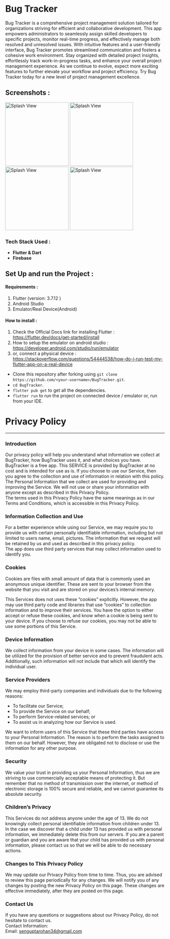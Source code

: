 # Bug Tracker

Bug Tracker is a comprehensive project management solution tailored for organizations striving for efficient and collaborative development. This app empowers administrators to seamlessly assign skilled developers to specific projects, monitor real-time progress, and effectively manage both resolved and unresolved issues. With intuitive features and a user-friendly interface, Bug Tracker promotes streamlined communication and fosters a cohesive work environment. Stay organized with detailed project insights, effortlessly track work-in-progress tasks, and enhance your overall project management experience. As we continue to evolve, expect more exciting features to further elevate your workflow and project efficiency. Try Bug Tracker today for a new level of project management excellence.

## Screenshots :

<p>
 <img src="https://github.com/RohanSengupta326/BugTracker/assets/64458868/f1783315-c517-4111-82a4-8496d11ac563" alt="Splash View" width="200">
 <img src="https://github.com/RohanSengupta326/BugTracker/assets/64458868/a809be81-8864-410c-98d7-568a6dcfc5a5" alt="Splash View" width="200">
 <img src="https://github.com/RohanSengupta326/BugTracker/assets/64458868/7179feb5-125c-423d-8c91-69890258c2d7" alt="Splash View" width="200">
 <img src="https://github.com/RohanSengupta326/BugTracker/assets/64458868/e89f3ba6-b87c-4f6e-a601-bb501db2209f" alt="Splash View" width="200">
</p>


### Tech Stack Used : 

- **Flutter & Dart**
- **Firebase**


## Set Up and run the Project :

#### Requirements : 
 1. Flutter (version: 3.7.12 )
 2. Android Studio 
 3. Emulator/Real Device(Android)

#### How to install : 

1. Check the Official Docs link for installing Flutter : https://flutter.dev/docs/get-started/install 
2. How to setup the emulator on android studio : https://developer.android.com/studio/run/emulator 
3. or, connect a physical device : https://stackoverflow.com/questions/54444538/how-do-i-run-test-my-flutter-app-on-a-real-device

- Clone this repository after forking using `git clone https://github.com/<your-username>/BugTracker.git`.
- `cd BugTracker`.
- `flutter pub get` to get all the dependencies.
- `flutter run` to run the project on connected device / emulator or, run from your IDE.




# Privacy Policy  
----------------

### Introduction  
Our privacy policy will help you understand what information we collect at BugTracker, how BugTracker uses it, and what choices you have.
BugTracker is a free app. This SERVICE is provided by BugTracker at no cost and is intended for use as is.
If you choose to use our Service, then you agree to the collection and use of information in  relation with this policy. The Personal Information that we collect are used for providing and improving the Service. We will not use or share your information with anyone except as described in this Privacy Policy.  
The terms used in this Privacy Policy have the same meanings as in our Terms and Conditions, which is accessible in this Privacy Policy.

### Information Collection and Use  
For a better experience while using our Service, we may require you to provide us with certain personally identifiable information, including but not limited to users name, email, pictures. The information that we request will be retained by us and used as described in this privacy policy.  
The app does use third party services that may collect information used to identify you. 

### Cookies  
Cookies are files with small amount of data that is commonly used an anonymous unique identifier. These are sent to your browser from the website that you visit and are stored on your devices’s internal memory.  

This Services does not uses these “cookies” explicitly. However, the app may use third party code and libraries that use “cookies” to collection information and to improve their services. You have the option  to either accept or refuse these cookies, and know when a cookie is being sent to your device. If you choose to refuse our cookies, you may not be able to use some portions of this Service.  

### Device Information  
We collect information from your device in some cases. The information will be utilized for the provision of better service and to prevent fraudulent acts. Additionally, such information will not include that which will identify the individual user.  

### Service Providers  
We may employ third-party companies and individuals due to the following reasons:  
* To facilitate our Service;
* To provide the Service on our behalf;
* To perform Service-related services; or
* To assist us in analyzing how our Service is used.  

We want to inform users of this Service that these third parties have access to your Personal Information. The reason is to perform the tasks assigned to them on our behalf. However, they are obligated not to disclose or use the information for any other purpose.  

### Security  
We value your trust in providing us your Personal Information, thus we are striving to use commercially acceptable means of protecting it. But remember that no method of transmission over  the internet, or method of electronic storage is 100% secure and reliable, and we cannot guarantee its absolute security.  

### Children’s Privacy  
This Services do not address anyone under the age of 13. We do not knowingly collect personal identifiable information from children under 13. In the case we discover that a child under 13 has provided us with personal information, we immediately delete this from our servers. If you  are  a  parent  or  guardian and you are aware that your child has provided us with personal information, please contact us so that we will be able to do necessary actions.  

### Changes to This Privacy Policy  
We may update our Privacy Policy from time to time. Thus, you are advised to review this page periodically for any changes. We will notify you of any changes by posting the new Privacy Policy on this page. These changes are effective immediately, after they are posted on this page.  

### Contact Us  
If you have any questions or suggestions about our Privacy Policy, do not hesitate to contact us.  
Contact Information:  
Email: senguptarohan34@gmail.com
